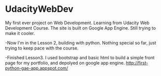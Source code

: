 # UdacityWebDev

My first ever project on Web Development. Learning from Udacity Web Development Course. The site is built on Google App Engine. Still trying to make it cooler.

-Now I'm in the Lesson 2, building with python. Nothing special so far, just trying to keep pace with the course.

-Finished Lesson3. I used bootstrap and basic html to build a simple front page for my portfolio, and depolyed on google app engine. http://first-python-gae-app.appspot.com/
